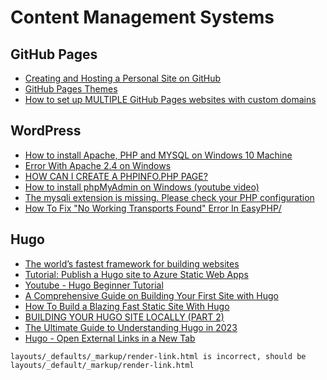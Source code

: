 # Content Management Systems

## GitHub Pages

- [Creating and Hosting a Personal Site on GitHub](http://jmcglone.com/guides/github-pages/)
- [GitHub Pages Themes](https://pages.github.com/themes/)
- [How to set up MULTIPLE GitHub Pages websites with custom domains](https://deanattali.com/blog/multiple-github-pages-domains/)

## WordPress

- [How to install Apache, PHP and MYSQL on Windows 10 Machine](https://www.znetlive.com/blog/how-to-install-apache-php-and-mysql-on-windows-10-machine/)
- [Error With Apache 2.4 on Windows](http://weblogic-tips.com/2012/05/15/error-with-apache-2-4-on-windows-7-64-bit/)
- [HOW CAN I CREATE A PHPINFO.PHP PAGE?](https://mediatemple.net/community/products/dv/204643880/how-can-i-create-a-phpinfo.php-page)
- [How to install phpMyAdmin on Windows (youtube video)](https://www.youtube.com/watch?v=KFYXY3MT-XA)
- [The mysqli extension is missing. Please check your PHP configuration](https://stackoverflow.com/questions/10646655/the-mysqli-extension-is-missing-please-check-your-php-configuration/17413783)
- [How To Fix "No Working Transports Found" Error In EasyPHP/](http://www.howtosolutions.net/2017/01/easyphp-wordpress-no-working-transports-found-error/)

## Hugo

- [The world’s fastest framework for building websites](https://gohugo.io/)
- [Tutorial: Publish a Hugo site to Azure Static Web Apps](https://learn.microsoft.com/en-us/azure/static-web-apps/publish-hugo)
- [Youtube - Hugo Beginner Tutorial](https://www.youtube.com/watch?v=SVvihs0WfhQ&list=PLrxYIq_0LFJfimciGTP5bQhYSEu5EdAuA)
- [A Comprehensive Guide on Building Your First Site with Hugo](https://anikett.com/blog/hugo-beginner-guide/)
- [How To Build a Blazing Fast Static Site With Hugo](https://kinsta.com/blog/hugo-static-site/)
- [BUILDING YOUR HUGO SITE LOCALLY (PART 2)](https://qualityandinnovation.com/2020/12/22/building-your-hugo-site-locally-part-2/)
- [The Ultimate Guide to Understanding Hugo in 2023](https://www.markusantonwolf.com/blog/the-ultimate-guide-to-understanding-hugo-in-2023/)
- [Hugo - Open External Links in a New Tab](https://digitaldrummerj.me/hugo-links-to-other-pages/)

```shell
layouts/_defaults/_markup/render-link.html is incorrect, should be
layouts/_default/_markup/render-link.html
```
